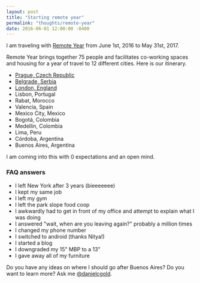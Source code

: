 ```yaml
---
layout: post
title: "Starting remote year"
permalink: "thoughts/remote-year"
date: 2016-06-01 12:00:00 -0400
---
```


I am traveling with <a href="http://www.remoteyear.com/" target="_blank">Remote Year</a> from June 1st, 2016 to May 31st, 2017.

Remote Year brings together 75 people and facilitates co-working spaces and housing for a year of travel to 12 different cities. Here is our itinerary.

* [Prague, Czech Republic](https://danielcgold.exposure.co/a-month-in-prague)
* [Belgrade, Serbia](https://danielcgold.exposure.co/serbia)
* [London, England](https://danielcgold.exposure.co/england)
* Lisbon, Portugal
* Rabat, Morocco
* Valencia, Spain
* Mexico City, Mexico
* Bogotá, Colombia
* Medellin, Colombia
* Lima, Peru
* Córdoba, Argentina
* Buenos Aires, Argentina

I am coming into this with 0 expectations and an open mind.

### FAQ answers
* I left New York after 3 years (bieeeeeee)
* I kept my same job
* I left my gym
* I left the park slope food coop
* I awkwardly had to get in front of my office and attempt to explain what I was doing
* I answered "wait, when are you leaving again?" probably a million times
* I changed my phone number
* I switched to android (thanks Nitya!)
* I started a blog
* I downgraded my 15" MBP to a 13"
* I gave away all of my furniture

Do you have any ideas on where I should go after Buenos Aires? Do you want to learn more?
Ask me <a href="https://twitter.com/danielcgold">@danielcgold</a>.
